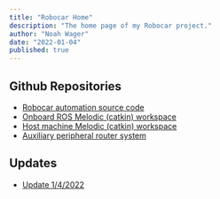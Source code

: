 ```yaml
---
title: "Robocar Home"
description: "The home page of my Robocar project."
author: "Noah Wager"
date: "2022-01-04"
published: true
---
```


<script>
  import { base } from "$app/paths";
</script>

## Github Repositories

- [Robocar automation source code](https://github.com/nwager/robocar_src)
- [Onboard ROS Melodic (catkin) workspace](https://github.com/nwager/robocar_ws)
- [Host machine Melodic (catkin) workspace](https://github.com/nwager/robocar_host_ws)
- [Auxiliary peripheral router system](https://github.com/nwager/robocar_router)

## Updates

- [Update 1/4/2022]({base}/robocar-1-4-22)
